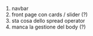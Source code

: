 1. navbar
2. front page con cards / slider (?)
3. sta cosa dello spread operator
4. manca la gestione del body (?)